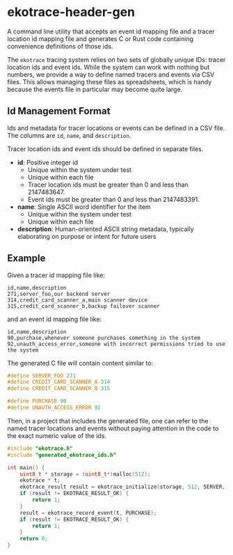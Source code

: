# ekotrace-header-gen

A command line utility that accepts an event id mapping file
and a tracer location id mapping file and generates C or Rust code containing
convenience definitions of those ids.

The `ekotrace` tracing system relies on two sets of globally unique IDs: tracer
location ids and event ids. While the system can work with nothing but numbers,
we provide a way to define named tracers and events via CSV files. This allows
managing these files as spreadsheets, which is handy because the events file in
particular may become quite large.

## Id Management Format

Ids and metadata for tracer locations or events can be defined in a
CSV file. The columns are `id`, `name`, and `description`.

Tracer location ids and event ids should be defined in separate files.

+ **id**: Positive integer id
  + Unique within the system under test
  + Unique within each file
  + Tracer location ids must be greater than 0 and less than 2147483647.
  + Event ids must be greater than 0 and less than 2147483391.
+ **name**: Single ASCII word identifier for the item
  + Unique within the system under test
  + Unique within each file
+ **description**: Human-oriented ASCII string metadata,
typically elaborating on purpose or intent for future users

## Example

Given a tracer id mapping file like:

```csv
id,name,description
271,server_foo,our backend server
314,credit_card_scanner_a,main scanner device
315,credit_card_scanner_b,backup failover scanner
```

and an event id mapping file like:

```csv
id,name,description
90,purchase,whenever someone purchases something in the system
92,unauth_access_error,someone with incorrect permissions tried to use the system
```

The generated C file will contain content similar to:

```c
#define SERVER_FOO 271
#define CREDIT_CARD_SCANNER_A 314
#define CREDIT_CARD_SCANNER_B 315

#define PURCHASE 90
#define UNAUTH_ACCESS_ERROR 92
```

Then, in a project that includes the generated file, one can refer to the
named tracer locations and events without paying attention in the code
to the exact numeric value of the ids.


```c
#include "ekotrace.h"
#include "generated_ekotrace_ids.h"

int main() {
    uint8_t * storage = (uint8_t*)malloc(512);
    ekotrace * t;
    ekotrace_result result = ekotrace_initialize(storage, 512, SERVER, &t);
    if (result != EKOTRACE_RESULT_OK) {
        return 1;
    }
    result = ekotrace_record_event(t, PURCHASE);
    if (result != EKOTRACE_RESULT_OK) {
        return 1;
    }
    return 0;
}
```